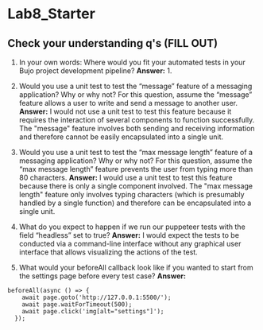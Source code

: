 # Lab8_Starter

## Check your understanding q's (FILL OUT)
1. In your own words: Where would you fit your automated tests in your Bujo project development pipeline? **Answer:** 1.

2. Would you use a unit test to test the “message” feature of a messaging application? Why or why not? For this question, assume the “message” feature allows a user to write and send a message to another user. 
**Answer:** I would not use a unit test to test this feature because it requires the interaction of several components to function successfully. The "message" feature involves both sending and receiving information and therefore cannot be easily encapsulated into a single unit. 

3. Would you use a unit test to test the “max message length” feature of a messaging application? Why or why not? For this question, assume the “max message length” feature prevents the user from typing more than 80 characters. **Answer:** I would use a unit test to test this feature because there is only a single component involved. The "max message length" feature only involves typing characters (which is presumably handled by a single function) and therefore can be encapsulated into a single unit. 

4. What do you expect to happen if we run our puppeteer tests with the field “headless” set to true? **Answer:** I would expect the tests to be conducted via a command-line interface without any graphical user interface that allows visualizing the actions of the test. 

5. What would your beforeAll callback look like if you wanted to start from the settings page before every test case? **Answer:** 
```
beforeAll(async () => {
    await page.goto('http://127.0.0.1:5500/');
    await page.waitForTimeout(500);
    await page.click('img[alt="settings"]');
  });
```

